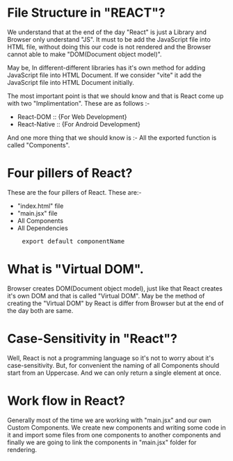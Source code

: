 # File Structure in "REACT"?

We understand that at the end of the day "React" is just a Library and Browser only understand "JS". It must to be add the JavaScript file into HTML file, without doing this our code is not rendered and the Browser cannot able to make "DOM(Document object model)". 

May be, In different-different libraries has it's own method for adding JavaScript file into HTML Document. If we consider "vite" it add the JavaScript file into HTML Document initially. 

The most important point is that we should know and that is React come up with two "Implimentation". These are as follows :-
- React-DOM     ::  {For Web Development}
- React-Native  ::  {For Android Development}

And one more thing that we should know is :- All the exported function is called "Components".

# Four pillers of React?

These are the four pillers of React. These are:- 

- "index.html" file
- "main.jsx" file
- All Components
- All Dependencies

<pre>
    export default componentName
</pre>

# What is "Virtual DOM".

Browser creates DOM(Document object model), just like that React creates it's own DOM and that is called "Virtual DOM". May be the method of creating the "Virtual DOM" by React is differ from Browser but at the end of the day both are same.

# Case-Sensitivity in "React"?

Well, React is not a programming language so it's not to worry about it's case-sensitivity. But, for convenient the naming of all Components should start from an Uppercase. And we can only return a single element at once.

# Work flow in React?

Generally most of the time we are working with "main.jsx" and our own Custom Components. We create new components and writing some code in it and import some files from one components to another components and finally we are going to link the components in "main.jsx" folder for rendering.